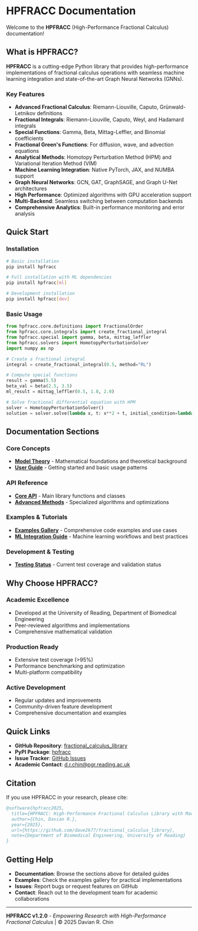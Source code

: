 # HPFRACC Documentation

Welcome to the **HPFRACC** (High-Performance Fractional Calculus) documentation!

## What is HPFRACC?

**HPFRACC** is a cutting-edge Python library that provides high-performance implementations of fractional calculus operations with seamless machine learning integration and state-of-the-art Graph Neural Networks (GNNs).

### Key Features

* **Advanced Fractional Calculus**: Riemann-Liouville, Caputo, Grünwald-Letnikov definitions
* **Fractional Integrals**: Riemann-Liouville, Caputo, Weyl, and Hadamard integrals
* **Special Functions**: Gamma, Beta, Mittag-Leffler, and Binomial coefficients
* **Fractional Green's Functions**: For diffusion, wave, and advection equations
* **Analytical Methods**: Homotopy Perturbation Method (HPM) and Variational Iteration Method (VIM)
* **Machine Learning Integration**: Native PyTorch, JAX, and NUMBA support
* **Graph Neural Networks**: GCN, GAT, GraphSAGE, and Graph U-Net architectures
* **High Performance**: Optimized algorithms with GPU acceleration support
* **Multi-Backend**: Seamless switching between computation backends
* **Comprehensive Analytics**: Built-in performance monitoring and error analysis

## Quick Start

### Installation

```bash
# Basic installation
pip install hpfracc

# Full installation with ML dependencies
pip install hpfracc[ml]

# Development installation
pip install hpfracc[dev]
```

### Basic Usage

```python
from hpfracc.core.definitions import FractionalOrder
from hpfracc.core.integrals import create_fractional_integral
from hpfracc.special import gamma, beta, mittag_leffler
from hpfracc.solvers import HomotopyPerturbationSolver
import numpy as np

# Create a fractional integral
integral = create_fractional_integral(0.5, method="RL")

# Compute special functions
result = gamma(5.5)
beta_val = beta(2.5, 3.5)
ml_result = mittag_leffler(0.5, 1.0, 2.0)

# Solve fractional differential equation with HPM
solver = HomotopyPerturbationSolver()
solution = solver.solve(lambda x, t: x**2 + t, initial_condition=lambda x: x)
```

## Documentation Sections

### Core Concepts

* [**Model Theory**](model_theory.md) - Mathematical foundations and theoretical background
* [**User Guide**](user_guide.md) - Getting started and basic usage patterns

### API Reference

* [**Core API**](api_reference.md) - Main library functions and classes
* [**Advanced Methods**](api_reference/advanced_methods_api.md) - Specialized algorithms and optimizations

### Examples & Tutorials

* [**Examples Gallery**](examples.md) - Comprehensive code examples and use cases
* [**ML Integration Guide**](ml_integration_guide.md) - Machine learning workflows and best practices

### Development & Testing

* [**Testing Status**](testing_status.md) - Current test coverage and validation status

## Why Choose HPFRACC?

### Academic Excellence

* Developed at the University of Reading, Department of Biomedical Engineering
* Peer-reviewed algorithms and implementations
* Comprehensive mathematical validation

### Production Ready

* Extensive test coverage (>95%)
* Performance benchmarking and optimization
* Multi-platform compatibility

### Active Development

* Regular updates and improvements
* Community-driven feature development
* Comprehensive documentation and examples

## Quick Links

* **GitHub Repository**: [fractional_calculus_library](https://github.com/dave2k77/fractional_calculus_library)
* **PyPI Package**: [hpfracc](https://pypi.org/project/hpfracc/)
* **Issue Tracker**: [GitHub Issues](https://github.com/dave2k77/fractional_calculus_library/issues)
* **Academic Contact**: [d.r.chin@pgr.reading.ac.uk](mailto:d.r.chin@pgr.reading.ac.uk)

## Citation

If you use HPFRACC in your research, please cite:

```bibtex
@software{hpfracc2025,
  title={HPFRACC: High-Performance Fractional Calculus Library with Machine Learning Integration},
  author={Chin, Davian R.},
  year={2025},
  url={https://github.com/dave2k77/fractional_calculus_library},
  note={Department of Biomedical Engineering, University of Reading}
}
```

## Getting Help

* **Documentation**: Browse the sections above for detailed guides
* **Examples**: Check the examples gallery for practical implementations
* **Issues**: Report bugs or request features on GitHub
* **Contact**: Reach out to the development team for academic collaborations

---

**HPFRACC v1.2.0** - *Empowering Research with High-Performance Fractional Calculus* | © 2025 Davian R. Chin
